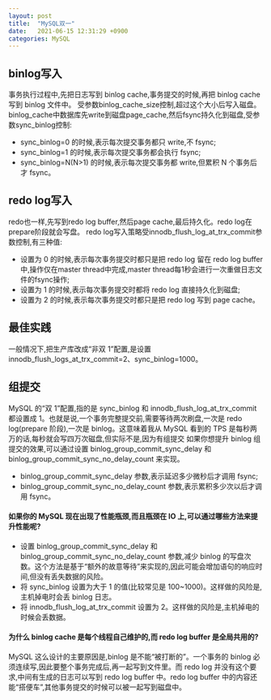 ```yaml
---
layout: post
title:  "MySQL双一"
date:   2021-06-15 12:31:29 +0900
categories: MySQL
---
```


## binlog写入

事务执行过程中,先把日志写到 binlog cache,事务提交的时候,再把 binlog cache 写到 binlog 文件中。
受参数binlog_cache_size控制,超过这个大小后写入磁盘。
binlog_cache中数据库先write到磁盘page_cache,然后fsync持久化到磁盘,受参数sync_binlog控制:
* sync_binlog=0 的时候,表示每次提交事务都只 write,不 fsync;
* sync_binlog=1 的时候,表示每次提交事务都会执行 fsync;
* sync_binlog=N(N>1) 的时候,表示每次提交事务都 write,但累积 N 个事务后才 fsync。

## redo log写入
redo也一样,先写到redo log buffer,然后page cache,最后持久化。redo log在prepare阶段就会写盘。
redo log写入策略受innodb_flush_log_at_trx_commit参数控制,有三种值:
* 设置为 0 的时候,表示每次事务提交时都只是把 redo log 留在 redo log buffer 中,操作仅在master thread中完成,master thread每1秒会进行一次重做日志文件的fsync操作;
* 设置为 1 的时候,表示每次事务提交时都将 redo log 直接持久化到磁盘;
* 设置为 2 的时候,表示每次事务提交时都只是把 redo log 写到 page cache。

## 最佳实践
一般情况下,把生产库改成“非双 1”配置,是设置 innodb_flush_logs_at_trx_commit=2、sync_binlog=1000。

## 组提交
MySQL 的“双 1”配置,指的是 sync_binlog 和 innodb_flush_log_at_trx_commit 都设置成 1。也就是说,一个事务完整提交前,需要等待两次刷盘,一次是 redo log(prepare 阶段),一次是 binlog。这意味着我从 MySQL 看到的 TPS 是每秒两万的话,每秒就会写四万次磁盘,但实际不是,因为有组提交
如果你想提升 binlog 组提交的效果,可以通过设置 binlog_group_commit_sync_delay 和 binlog_group_commit_sync_no_delay_count 来实现。
* binlog_group_commit_sync_delay 参数,表示延迟多少微秒后才调用 fsync;
* binlog_group_commit_sync_no_delay_count 参数,表示累积多少次以后才调用 fsync。


#### 如果你的 MySQL 现在出现了性能瓶颈,而且瓶颈在 IO 上,可以通过哪些方法来提升性能呢?
* 设置 binlog_group_commit_sync_delay 和 binlog_group_commit_sync_no_delay_count 参数,减少 binlog 的写盘次数。这个方法是基于“额外的故意等待”来实现的,因此可能会增加语句的响应时间,但没有丢失数据的风险。
* 将 sync_binlog 设置为大于 1 的值(比较常见是 100~1000)。这样做的风险是,主机掉电时会丢 binlog 日志。
* 将 innodb_flush_log_at_trx_commit 设置为 2。这样做的风险是,主机掉电的时候会丢数据。

#### 为什么 binlog cache 是每个线程自己维护的,而 redo log buffer 是全局共用的?
MySQL 这么设计的主要原因是,binlog 是不能“被打断的”。一个事务的 binlog 必须连续写,因此要整个事务完成后,再一起写到文件里。而 redo log 并没有这个要求,中间有生成的日志可以写到 redo log buffer 中。redo log buffer 中的内容还能“搭便车”,其他事务提交的时候可以被一起写到磁盘中。
